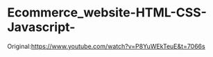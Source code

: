 # Ecommerce_website-HTML-CSS-Javascript-

Original:https://www.youtube.com/watch?v=P8YuWEkTeuE&t=7066s

